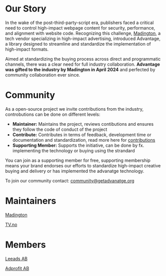 # Our Story

In the wake of the post-third-party-script era, publishers faced a critical need to control high-impact webpage content for security, performance, and alignment with website code. Recognizing this challenge, [Madington](https://www.madington.com), a tech vendor specializing in high-impact advertising, introduced Advantage, a library designed to streamline and standardize the implementation of high-impact formats.

Aimed at standardizing the buying process across direct and programmatic channels, there was a clear need for full industry collaboration. **Advantage was gifted to the industry by Madington in April 2024** and perfected by community collaboration ever since.
 
# Community 
As a open-source project we invite contributions from the industry, controbutions can be done on different levels: 

- **Maintainer:** Maintains the project, reviews contibutions and ensures they follow the code of conduct of the project 
- **Contribute:** Contributes in terms of feedback, development time or documentation and standardization, read more here for [contributions](https://madington.github.io/advantage/about/contributions.html) 
- **Supporting Member:** Supports the initiative, can be done by fx. implementing the technology or buying using the strandard

You can join as a supporting member for free, supporting membership means your brand endorses our efforts to standardize high-impact creative buying and delivery or has implemented the advanatge technology. 

To join our community contact: community@getadvanatge.org 

# Maintainers 
[Madington](Madington.com) 

[TV.no](tv2.no) 

# Members 

[Leeads AB](leeads.com)

[Adprofit AB](adprofit.se)
